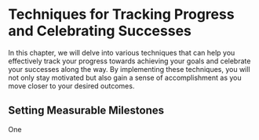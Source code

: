 Techniques for Tracking Progress and Celebrating Successes
=====================================================================

In this chapter, we will delve into various techniques that can help you effectively track your progress towards achieving your goals and celebrate your successes along the way. By implementing these techniques, you will not only stay motivated but also gain a sense of accomplishment as you move closer to your desired outcomes.

Setting Measurable Milestones
-----------------------------

One
